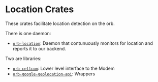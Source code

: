 # Location Crates

These crates facilitate location detection on the orb.

There is one daemon:
- [`orb-location`](daemon/): Daemon that contunuously monitors for location and reports it to
  our backend.

Two are libraries:
- [`orb-cellcom`](cellcom/): Lower level interface to the Modem
- [`orb-google-geolocation-api`](google-geolocation-api/): Wrappers 
